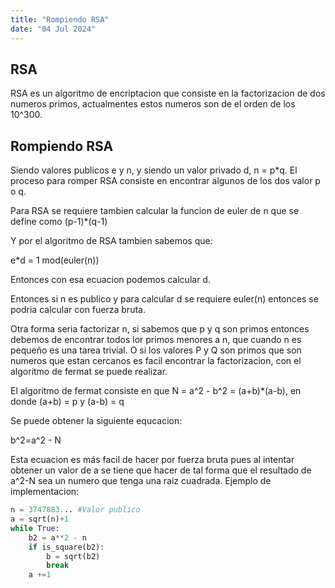 ```yaml
---
title: "Rompiendo RSA"
date: "04 Jul 2024"
---
```


## RSA

RSA es un algoritmo de encriptacion que consiste en la factorizacion de dos numeros primos, actualmentes estos numeros son de el orden de los 10^300.

## Rompiendo RSA

Siendo valores publicos e y n, y siendo un valor privado d, n = p*q. El proceso para romper RSA consiste en encontrar algunos de los dos valor p o q.

Para RSA se requiere tambien calcular la funcion de euler de n que se define como (p-1)*(q-1)

Y por el algoritmo de RSA tambien sabemos que:

e*d = 1 mod(euler(n))

Entonces con esa ecuacion podemos calcular d.

Entonces si n es publico y para calcular d se requiere euler(n) entonces se podria calcular con fuerza bruta.

Otra forma seria factorizar n, si sabemos que p y q son primos entonces debemos de encontrar todos lor primos menores a n, que cuando n es pequeño es una tarea trivial. O si los valores P y Q son primos que son numeros que estan cercanos es facil encontrar la factorizacion,
con el algoritmo de fermat se puede realizar.

El algoritmo de fermat consiste en que N = a^2 - b^2 = (a+b)*(a-b), en donde (a+b) = p y (a-b) = q

Se puede obtener la siguiente equcacion:

b^2=a^2 - N

Esta ecuacion es más facil de hacer por fuerza bruta pues al intentar obtener un valor de a se tiene que hacer de tal forma que el resultado de a^2-N sea un numero que tenga una raiz cuadrada. Ejemplo de implementacion:

```py
n = 3747883... #Valor publico
a = sqrt(n)+1
while True:
    b2 = a**2 - n
    if is_square(b2):
        b = sqrt(b2)
        break
    a +=1
```
